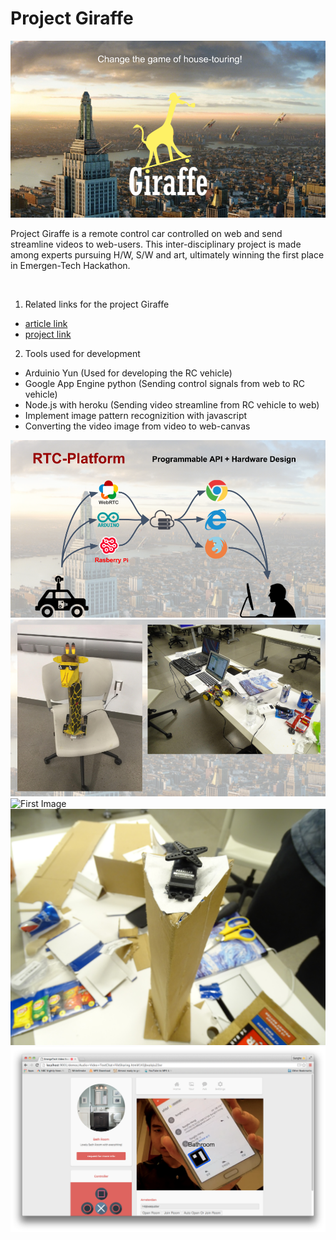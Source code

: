 # Project Giraffe

![First Image](readme/1.png)

Project Giraffe is a remote control car controlled on web and send streamline videos to web-users. This inter-disciplinary project is made among experts pursuing H/W, S/W and art,
 ultimately winning the first place in Emergen-Tech Hackathon.


<br>

1. Related links for the project Giraffe 
 - [article link](https://asunow.asu.edu/20170322-creativity-asu-wide-hackathon-calls-student-innovators-all-backgrounds)
 - [project link](https://devpost.com/software/etech_hackathon_2017)


2. Tools used for development
 - Arduinio Yun (Used for developing the RC vehicle)
 - Google App Engine python (Sending control signals from web to RC vehicle)
 - Node.js with heroku (Sending video streamline from RC vehicle to web)
 - Implement image pattern recognizition with javascript
 - Converting the video image from video to web-canvas

 ![First Image](readme/3.png)
 ![First Image](readme/2.png)
 ![First Image](readme/5.JPG)
 ![First Image](readme/6.JPG)
 ![First Image](readme/4.png)






